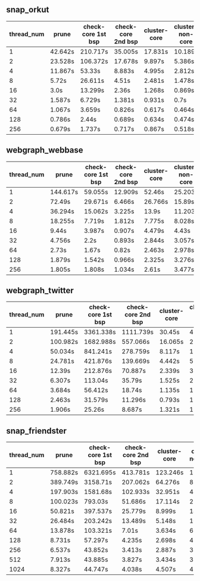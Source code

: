 ## snap_orkut

thread_num | prune | check-core 1st bsp | check-core 2nd bsp | cluster-core | cluster-non-core | total | total speedup
--- | --- | --- | --- | --- | --- | --- | ---
1 | 42.642s | 210.717s | 35.005s | 17.831s | 10.189s | 316.387s | 1.000
2 | 23.528s | 106.372s | 17.678s | 9.897s | 5.386s | 162.862s | 1.943
4 | 11.867s | 53.33s | 8.883s | 4.995s | 2.812s | 81.89s | 3.864
8 | 5.72s | 26.611s | 4.51s | 2.481s | 1.478s | 40.803s | 7.754
16 | 3.0s | 13.299s | 2.36s | 1.268s | 0.869s | 20.798s | 15.212
32 | 1.587s | 6.729s | 1.381s | 0.931s | 0.7s | 11.332s | 27.920
64 | 1.067s | 3.659s | 0.826s | 0.617s | 0.464s | 6.635s | 47.685
128 | 0.786s | 2.44s | 0.689s | 0.634s | 0.474s | 5.026s | 62.950
256 | 0.679s | 1.737s | 0.717s | 0.867s | 0.518s | 4.521s | 69.982

## webgraph_webbase

thread_num | prune | check-core 1st bsp | check-core 2nd bsp | cluster-core | cluster-non-core | total | total speedup
--- | --- | --- | --- | --- | --- | --- | ---
1 | 144.617s | 59.055s | 12.909s | 52.46s | 25.203s | 294.248s | 1.000
2 | 72.49s | 29.671s | 6.466s | 26.766s | 15.89s | 151.288s | 1.945
4 | 36.294s | 15.062s | 3.225s | 13.9s | 11.203s | 79.69s | 3.692
8 | 18.255s | 7.719s | 1.812s | 7.775s | 8.028s | 43.595s | 6.750
16 | 9.44s | 3.987s | 0.907s | 4.479s | 4.43s | 23.248s | 12.657
32 | 4.756s | 2.2s | 0.893s | 2.844s | 3.057s | 13.754s | 21.394
64 | 2.73s | 1.67s | 0.82s | 2.463s | 2.978s | 10.665s | 27.590
128 | 1.879s | 1.542s | 0.966s | 2.325s | 3.276s | 9.991s | 29.451
256 | 1.805s | 1.808s | 1.034s | 2.61s | 3.477s | 10.736s | 27.408

## webgraph_twitter

thread_num | prune | check-core 1st bsp | check-core 2nd bsp | cluster-core | cluster-non-core | total | total speedup
--- | --- | --- | --- | --- | --- | --- | ---
1 | 191.445s | 3361.338s | 1111.739s | 30.45s | 40.918s | 4735.893s | 1.000
2 | 100.982s | 1682.988s | 557.066s | 16.065s | 21.003s | 2378.107s | 1.991
4 | 50.034s | 841.241s | 278.759s | 8.117s | 10.805s | 1188.96s | 3.983
8 | 24.781s | 421.876s | 139.669s | 4.442s | 5.82s | 596.592s | 7.938
16 | 12.39s | 212.876s | 70.887s | 2.339s | 3.606s | 302.102s | 15.676
32 | 6.307s | 113.04s | 35.79s | 1.525s | 2.285s | 158.952s | 29.794
64 | 3.684s | 56.412s | 18.74s | 1.135s | 1.766s | 81.741s | 57.938
128 | 2.463s | 31.579s | 11.296s | 0.793s | 1.218s | 47.353s | 100.013
256 | 1.906s | 25.26s | 8.687s | 1.321s | 1.182s | 38.359s | 123.462

## snap_friendster

thread_num | prune | check-core 1st bsp | check-core 2nd bsp | cluster-core | cluster-non-core | total | total speedup
--- | --- | --- | --- | --- | --- | --- | ---
1 | 758.882s | 6321.695s | 413.781s | 123.246s | 168.869s | 7786.478s | 1.000
2 | 389.749s | 3158.71s | 207.062s | 64.276s | 86.589s | 3906.391s | 1.993
4 | 197.903s | 1581.68s | 102.933s | 32.951s | 44.265s | 1959.737s | 3.973
8 | 100.023s | 793.03s | 51.686s | 17.114s | 23.745s | 985.603s | 7.900
16 | 50.821s | 397.537s | 25.779s | 8.999s | 14.065s | 497.207s | 15.660
32 | 26.484s | 203.242s | 13.489s | 5.148s | 10.559s | 258.928s | 30.072
64 | 13.878s | 103.321s | 7.01s | 3.634s | 6.297s | 134.146s | 58.045
128 | 8.731s | 57.297s | 4.235s | 2.698s | 4.352s | 77.317s | 100.708
256 | 6.537s | 43.852s | 3.413s | 2.887s | 3.46s | 60.152s | 129.447
512 | 7.913s | 43.885s | 3.827s | 3.434s | 3.92s | 62.983s | 123.628
1024 | 8.327s | 44.747s | 4.038s | 4.507s | 4.123s | 65.745s | 118.435